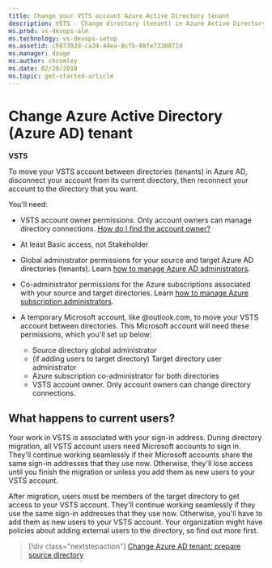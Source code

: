 ```yaml
---
title: Change your VSTS account Azure Active Directory tenant
description: VSTS - Change directory (tenant) in Azure Active Directory (Azure AD, AAD) for VSTS (VSTS, Visual Studio Online, VSO)
ms.prod: vs-devops-alm
ms.technology: vs-devops-setup
ms.assetid: c687302d-ca34-44ea-8cfb-88fe7330072d
ms.manager: douge
ms.author: chcomley
ms.date: 02/28/2018
ms.topic: get-started-article
---
```

# Change Azure Active Directory (Azure AD) tenant

**VSTS**

To move your VSTS account between directories (tenants) in Azure AD, disconnect your account from its current directory, then reconnect your account to the directory that you want.

<a name="permissions"></a>

You'll need:

* VSTS account owner permissions. Only account owners can manage directory connections. [How do I find the account owner?](faq-change-app-access.md#find-owner)

* At least Basic access, not Stakeholder

* Global administrator permissions for your source and target Azure AD directories (tenants). Learn [how to manage Azure AD administrators](https://azure.microsoft.com/en-us/documentation/articles/active-directory-assign-admin-roles/).

* Co-administrator permissions for the Azure subscriptions associated with your source and target directories. Learn [how to manage Azure subscription administrators](../billing/add-backup-billing-managers.md).

* A temporary Microsoft account, like @outlook.com, to move your VSTS account between directories. This Microsoft account will need these permissions, which you'll set up below:

  * Source directory global administrator
  * (if adding users to target directory) Target directory user administrator
  * Azure subscription co-administrator for both directories
  * VSTS account owner. Only account owners can change directory connections.

## What happens to current users?

Your work in VSTS is associated with your sign-in address.
During directory migration, all VSTS account users need
Microsoft accounts to sign in. They'll continue working seamlessly
if their Microsoft accounts share the same sign-in addresses that they use now.
Otherwise, they'll lose access until you finish the migration or
unless you add them as new users to your VSTS account.

After migration, users must be members of the target directory
to get access to your VSTS account. They'll continue
working seamlessly if they use the same sign-in addresses that they use now.
Otherwise, you'll have to add them as new users to your VSTS account.
Your organization might have policies about adding external users to the directory,
so find out more first.

> [!div class="nextstepaction"]
> [Change Azure AD tenant: prepare source directory](change-azure-ad-vsts-account-prep-src.md)
